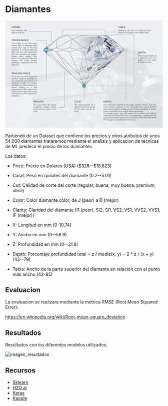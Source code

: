 # Diamantes

![titulo](images/titulo_diamante.jpg)

Partiendo de un Dataset que contiene los precios y otros atributos de unos 54.000 diamantes trataremos mediante el analisis y aplicacion de técnicas de ML predecir el precio de los diamantes.

Los datos:

* Price:  Precio en Dolares (USA) (\$326--\$18,823)

* Carat:  Peso en quilates del diamante (0.2--5.01)

* Cut: Calidad de corte del corte (regular, buena, muy buena, premium, ideal)

* Color: Color diamante color, de J (peor) a D (mejor)

* Clarity:  Claridad del diamante (I1 (peor), SI2, SI1, VS2, VS1, VVS2, VVS1, IF (mejor))

* X:  Longitud en mm (0-10,74)

* Y:  Ancho en mm (0--58.9)

* Z: Profundidad en mm (0--31.8)

* Depth:  Porcentaje profundidad total = z / media(x, y) = 2 * z / (x + y) (43--79) 

* Table:  Ancho de la parte superior del diamante en relación con el punto más ancho (43-95)

## Evaluacion

La evaluacion se realizara mediante la metrica RMSE (Root Mean Squared Error):

https://en.wikipedia.org/wiki/Root-mean-square_deviation

## Resultados

Resultados con los diferentes modelos utilizados:

![imagen_resultados](images/resultados.png)

## Recursos

* [Sklearn](https://scikit-learn.org/stable/)
* [H2O ai](https://www.h2o.ai/)
* [Keras](https://keras.io/)
* [Kaggle](https://www.kaggle.com/shivam2503/diamonds)
